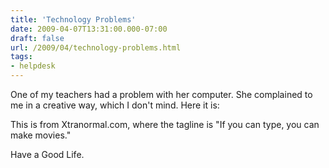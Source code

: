```yaml
---
title: 'Technology Problems'
date: 2009-04-07T13:31:00.000-07:00
draft: false
url: /2009/04/technology-problems.html
tags: 
- helpdesk
---
```


One of my teachers had a problem with her computer. She complained to me in a creative way, which I don't mind. Here it is:  
  
  
  
This is from Xtranormal.com, where the tagline is "If you can type, you can make movies."  
  
Have a Good Life.